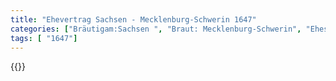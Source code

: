 ```yaml
---
title: "Ehevertrag Sachsen - Mecklenburg-Schwerin 1647"
categories: ["Bräutigam:Sachsen ", "Braut: Mecklenburg-Schwerin", "Eheschließung vollzogen?:Ja", "verschiedenkonfessionelle Ehe?:Nein", "Dynastie Bräutigam:Wettin (Albertiner)", "Akteur Bräutigam:Wettin (Albertiner)", "Akteur Braut:Mecklenburg", "Textbezug?:nein", "Ständisch?:nein", "Ratifikation?:ja", "Sonstiges?:nein", "Bräutigam:Sachsen ", "Braut: Mecklenburg-Schwerin"]
tags: [ "1647"]
---
```

<!--more-->
{{<v44>}}